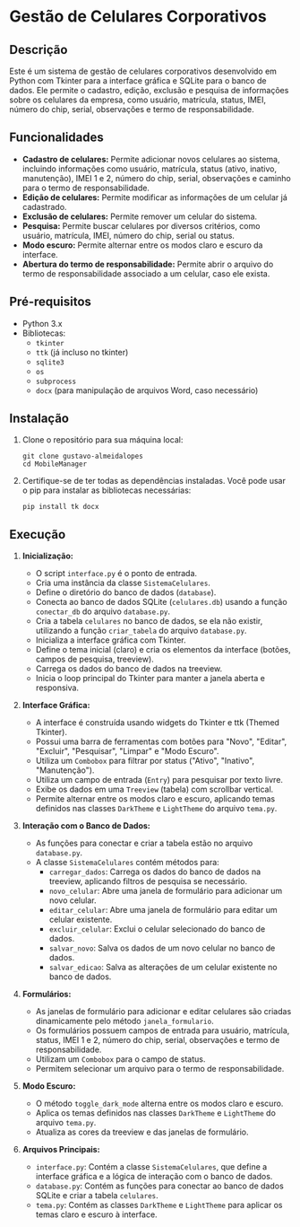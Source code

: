 # Gestão de Celulares Corporativos

## Descrição

Este é um sistema de gestão de celulares corporativos desenvolvido em Python com Tkinter para a interface gráfica e SQLite para o banco de dados. Ele permite o cadastro, edição, exclusão e pesquisa de informações sobre os celulares da empresa, como usuário, matrícula, status, IMEI, número do chip, serial, observações e termo de responsabilidade.

## Funcionalidades

*   **Cadastro de celulares:** Permite adicionar novos celulares ao sistema, incluindo informações como usuário, matrícula, status (ativo, inativo, manutenção), IMEI 1 e 2, número do chip, serial, observações e caminho para o termo de responsabilidade.
*   **Edição de celulares:** Permite modificar as informações de um celular já cadastrado.
*   **Exclusão de celulares:** Permite remover um celular do sistema.
*   **Pesquisa:** Permite buscar celulares por diversos critérios, como usuário, matrícula, IMEI, número do chip, serial ou status.
*   **Modo escuro:** Permite alternar entre os modos claro e escuro da interface.
*   **Abertura do termo de responsabilidade:** Permite abrir o arquivo do termo de responsabilidade associado a um celular, caso ele exista.

## Pré-requisitos

*   Python 3.x
*   Bibliotecas:
    *   `tkinter`
    *   `ttk` (já incluso no tkinter)
    *   `sqlite3`
    *   `os`
    *   `subprocess`
    *   `docx` (para manipulação de arquivos Word, caso necessário)

## Instalação

1.  Clone o repositório para sua máquina local:

    ```
    git clone gustavo-almeidalopes
    cd MobileManager
    ```

2.  Certifique-se de ter todas as dependências instaladas. Você pode usar o pip para instalar as bibliotecas necessárias:

    ```
    pip install tk docx
    ```

## Execução

1.  **Inicialização:**

    *   O script `interface.py` é o ponto de entrada.
    *   Cria uma instância da classe `SistemaCelulares`.
    *   Define o diretório do banco de dados (`database`).
    *   Conecta ao banco de dados SQLite (`celulares.db`) usando a função `conectar_db` do arquivo `database.py`.
    *   Cria a tabela `celulares` no banco de dados, se ela não existir, utilizando a função `criar_tabela` do arquivo `database.py`.
    *   Inicializa a interface gráfica com Tkinter.
    *   Define o tema inicial (claro) e cria os elementos da interface (botões, campos de pesquisa, treeview).
    *   Carrega os dados do banco de dados na treeview.
    *   Inicia o loop principal do Tkinter para manter a janela aberta e responsiva.

2.  **Interface Gráfica:**

    *   A interface é construída usando widgets do Tkinter e ttk (Themed Tkinter).
    *   Possui uma barra de ferramentas com botões para "Novo", "Editar", "Excluir", "Pesquisar", "Limpar" e "Modo Escuro".
    *   Utiliza um `Combobox` para filtrar por status ("Ativo", "Inativo", "Manutenção").
    *   Utiliza um campo de entrada (`Entry`) para pesquisar por texto livre.
    *   Exibe os dados em uma `Treeview` (tabela) com scrollbar vertical.
    *   Permite alternar entre os modos claro e escuro, aplicando temas definidos nas classes `DarkTheme` e `LightTheme` do arquivo `tema.py`.

3.  **Interação com o Banco de Dados:**

    *   As funções para conectar e criar a tabela estão no arquivo `database.py`.
    *   A classe `SistemaCelulares` contém métodos para:
        *   `carregar_dados`: Carrega os dados do banco de dados na treeview, aplicando filtros de pesquisa se necessário.
        *   `novo_celular`: Abre uma janela de formulário para adicionar um novo celular.
        *   `editar_celular`: Abre uma janela de formulário para editar um celular existente.
        *   `excluir_celular`: Exclui o celular selecionado do banco de dados.
        *   `salvar_novo`: Salva os dados de um novo celular no banco de dados.
        *   `salvar_edicao`: Salva as alterações de um celular existente no banco de dados.

4.  **Formulários:**

    *   As janelas de formulário para adicionar e editar celulares são criadas dinamicamente pelo método `janela_formulario`.
    *   Os formulários possuem campos de entrada para usuário, matrícula, status, IMEI 1 e 2, número do chip, serial, observações e termo de responsabilidade.
    *   Utilizam um `Combobox` para o campo de status.
    *   Permitem selecionar um arquivo para o termo de responsabilidade.

5.  **Modo Escuro:**

    *   O método `toggle_dark_mode` alterna entre os modos claro e escuro.
    *   Aplica os temas definidos nas classes `DarkTheme` e `LightTheme` do arquivo `tema.py`.
    *   Atualiza as cores da treeview e das janelas de formulário.

6.  **Arquivos Principais:**

    *   `interface.py`: Contém a classe `SistemaCelulares`, que define a interface gráfica e a lógica de interação com o banco de dados.
    *   `database.py`: Contém as funções para conectar ao banco de dados SQLite e criar a tabela `celulares`.
    *   `tema.py`: Contém as classes `DarkTheme` e `LightTheme` para aplicar os temas claro e escuro à interface.

